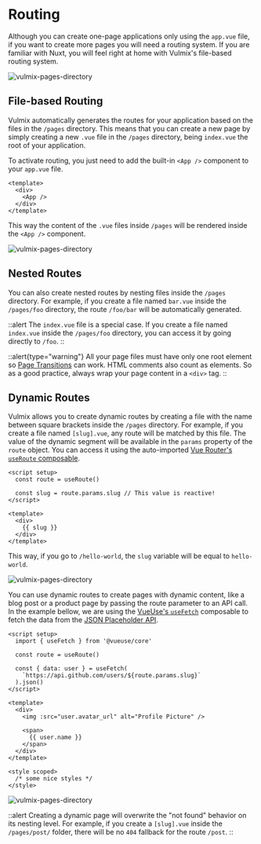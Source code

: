 # Routing

Although you can create one-page applications only using the `app.vue` file, if you want to create more pages you will need a routing system. If you are familiar with Nuxt, you will feel right at home with Vulmix's file-based routing system.

![vulmix-pages-directory](/img/vulmix-file-routing-page-index.png)

## File-based Routing

Vulmix automatically generates the routes for your application based on the files in the `/pages` directory. This means that you can create a new page by simply creating a new `.vue` file in the `/pages` directory, being `index.vue` the root of your application.

To activate routing, you just need to add the built-in `<App />` component to your `app.vue` file.

```vue [app.vue] {3}
<template>
  <div>
    <App />
  </div>
</template>
```

This way the content of the `.vue` files inside `/pages` will be rendered inside the `<App />` component.

![vulmix-pages-directory](/img/vulmix-file-routing-page-index-rendered.png)

## Nested Routes

You can also create nested routes by nesting files inside the `/pages` directory. For example, if you create a file named `bar.vue` inside the `/pages/foo` directory, the route `/foo/bar` will be automatically generated.

::alert
The `index.vue` file is a special case. If you create a file named `index.vue` inside the `/pages/foo` directory, you can access it by going directly to `/foo`.
::

::alert{type="warning"}
All your page files must have only one root element so [Page Transitions](/guide/features/page-transitions) can work. HTML comments also count as elements. So as a good practice, always wrap your page content in a `<div>` tag.
::

## Dynamic Routes

Vulmix allows you to create dynamic routes by creating a file with the name between square brackets inside the `/pages` directory. For example, if you create a file named `[slug].vue`, any route will be matched by this file. The value of the dynamic segment will be available in the `params` property of the `route` object. You can access it using the auto-imported [Vue Router's `useRoute` composable](https://router.vuejs.org/guide/advanced/composition-api.html).

```vue [pages/[slug].vue] {2-4}
<script setup>
  const route = useRoute()

  const slug = route.params.slug // This value is reactive!
</script>

<template>
  <div>
    {{ slug }}
  </div>
</template>
```

This way, if you go to `/hello-world`, the `slug` variable will be equal to `hello-world`.

![vulmix-pages-directory](/img/vulmix-file-routing-dynamic-rendered.png)

You can use dynamic routes to create pages with dynamic content, like a blog post or a product page by passing the route parameter to an API call. In the example bellow, we are using the [VueUse's `useFetch`](https://vueuse.org/core/useFetch/) composable to fetch the data from the [JSON Placeholder API](https://jsonplaceholder.typicode.com/).

```vue [pages/[slug].vue]
<script setup>
  import { useFetch } from '@vueuse/core'

  const route = useRoute()

  const { data: user } = useFetch(
    `https://api.github.com/users/${route.params.slug}`
  ).json()
</script>

<template>
  <div>
    <img :src="user.avatar_url" alt="Profile Picture" />

    <span>
      {{ user.name }}
    </span>
  </div>
</template>

<style scoped>
  /* some nice styles */
</style>
```

![vulmix-pages-directory](/img/vulmix-file-routing-dynamic-rendered-2.png)

::alert
Creating a dynamic page will overwrite the "not found" behavior on its nesting level. For example, if you create a `[slug].vue` inside the `/pages/post/` folder, there will be no `404` fallback for the route `/post`.
::

